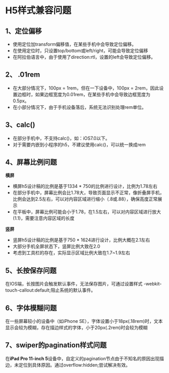 # H5样式兼容问题

## 1、定位偏移
- 使用定位加transform偏移值，在某些手机中会导致定位偏移。
- 在使用定位时，只设置top/bottom或left/right，可能会导致定位偏移
- 在阿拉伯语言中，由于使用了direction:rtl，设置的left会导致定位偏移。

## 2、 .01rem
- 在大部分情况下，100px = 1rem，但在一下设备中，100px = 2rem，因此设置边框时，如果边框宽度为0.01rem，在某些手机中会导致边框宽度为0.5px。
- 在小部分情况下，由于手机设备落后，系统无法识别处理rem单位。

## 3、calc()
- 在部分手机中，不支持calc()，如：iOS7.0以下。
- 对于需要内嵌到小程序的h5，不建议使用calc()，可以统一换成rem

## 4、屏幕比例问题
**横屏**
- 横屏h5设计稿的比例是基于1334 * 750的比例进行设计，比例为1.78左右
- 在部分手机中，屏幕比例会比1.78大，导致页面显示不正常，像折叠屏手机，比例会达到2.5左右，可以对内容区域进行缩小（.8或.88），确保高度正常展示
- 在平板中，屏幕比例可能会小于1.78，在1.5左右，可以对内容区域进行放大(1.1)，需要注意内容区域的长度

**竖屏**
- 竖屏h5设计稿的比例是基于750 * 1624进行设计，比例大概在2.1左右
- 大部分手机全屏状态下，竖屏比例大致在2.0
- 考虑到工具栏的存在，实际显示区域比例大致在1.7~1.9左右

## 5、长按保存问题
在IOS端，长按图片会触发默认事件，无法保存图片，可通过设置样式
-webkit-touch-callout:default;阻止系统的默认事件。

## 6、字体模糊问题
在一些屏幕较小的设备中（如iPhone SE），字体设置小于18px(.18rem)时，文本显示会较为模糊，存在描边样式的字体，小于20px(.2rem)时会较为模糊

## 7、swiper的pagination样式问题
在**iPad Pro 11-inch 5**设备中，自定义的pagination节点由于不知名的原因出现描边，未定位到具体原因。通过overflow:hidden;尝试解决有效。
